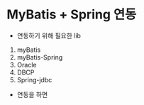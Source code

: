 # MyBatis + Spring 연동

* 연동하기 위해 필요한 lib
1. myBatis
2. myBatis-Spring
3. Oracle
4. DBCP
5. Spring-jdbc

* 연동을 하면
  